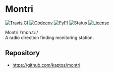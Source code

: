 # Montri

[![Travis CI](https://travis-ci.org/kaptos/montri.svg?branch=master)](https://travis-ci.org/kaptos/montri)
[![Codecov](https://codecov.io/gh/kaptos/montri/branch/master/graph/badge.svg)](https://codecov.io/gh/kaptos/montri)
[![PyPI](https://img.shields.io/pypi/v/montri.svg)](https://pypi.org/project/montri/)
![Status](https://img.shields.io/pypi/status/montri.svg)
[![License](https://img.shields.io/github/license/kaptos/montri.svg)](https://github.com/kaptos/montri/blob/master/LICENSE)

Montri /ˈmɒn.tɹi/  
A radio direction finding monitoring station.

## Repository

* https://github.com/kaptos/montri
